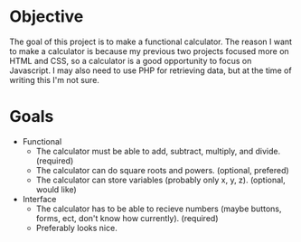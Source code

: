 # Objective
The goal of this project is to make a functional calculator. The reason I want to make a calculator is because my previous two projects focused more on HTML and CSS, so a calculator is a good opportunity to focus on Javascript. I may also need to use PHP for retrieving data, but at the time of writing this I'm not sure.

# Goals
- Functional
    - The calculator must be able to add, subtract, multiply, and divide. (required)
    - The calculator can do square roots and powers. (optional, prefered)
    - The calculator can store variables (probably only x, y, z). (optional, would like)
- Interface
    - The calculator has to be able to recieve numbers (maybe buttons, forms, ect, don't know how currently). (required)
    - Preferably looks nice.